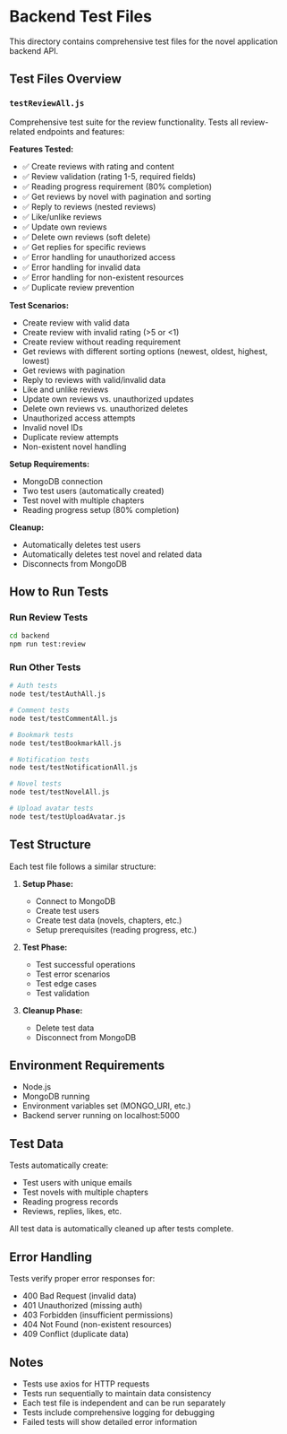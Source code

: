 # Backend Test Files

This directory contains comprehensive test files for the novel application backend API.

## Test Files Overview

### `testReviewAll.js`
Comprehensive test suite for the review functionality. Tests all review-related endpoints and features:

**Features Tested:**
- ✅ Create reviews with rating and content
- ✅ Review validation (rating 1-5, required fields)
- ✅ Reading progress requirement (80% completion)
- ✅ Get reviews by novel with pagination and sorting
- ✅ Reply to reviews (nested reviews)
- ✅ Like/unlike reviews
- ✅ Update own reviews
- ✅ Delete own reviews (soft delete)
- ✅ Get replies for specific reviews
- ✅ Error handling for unauthorized access
- ✅ Error handling for invalid data
- ✅ Error handling for non-existent resources
- ✅ Duplicate review prevention

**Test Scenarios:**
- Create review with valid data
- Create review with invalid rating (>5 or <1)
- Create review without reading requirement
- Get reviews with different sorting options (newest, oldest, highest, lowest)
- Get reviews with pagination
- Reply to reviews with valid/invalid data
- Like and unlike reviews
- Update own reviews vs. unauthorized updates
- Delete own reviews vs. unauthorized deletes
- Unauthorized access attempts
- Invalid novel IDs
- Duplicate review attempts
- Non-existent novel handling

**Setup Requirements:**
- MongoDB connection
- Two test users (automatically created)
- Test novel with multiple chapters
- Reading progress setup (80% completion)

**Cleanup:**
- Automatically deletes test users
- Automatically deletes test novel and related data
- Disconnects from MongoDB

## How to Run Tests

### Run Review Tests
```bash
cd backend
npm run test:review
```

### Run Other Tests
```bash
# Auth tests
node test/testAuthAll.js

# Comment tests
node test/testCommentAll.js

# Bookmark tests
node test/testBookmarkAll.js

# Notification tests
node test/testNotificationAll.js

# Novel tests
node test/testNovelAll.js

# Upload avatar tests
node test/testUploadAvatar.js
```

## Test Structure

Each test file follows a similar structure:

1. **Setup Phase:**
   - Connect to MongoDB
   - Create test users
   - Create test data (novels, chapters, etc.)
   - Setup prerequisites (reading progress, etc.)

2. **Test Phase:**
   - Test successful operations
   - Test error scenarios
   - Test edge cases
   - Test validation

3. **Cleanup Phase:**
   - Delete test data
   - Disconnect from MongoDB

## Environment Requirements

- Node.js
- MongoDB running
- Environment variables set (MONGO_URI, etc.)
- Backend server running on localhost:5000

## Test Data

Tests automatically create:
- Test users with unique emails
- Test novels with multiple chapters
- Reading progress records
- Reviews, replies, likes, etc.

All test data is automatically cleaned up after tests complete.

## Error Handling

Tests verify proper error responses for:
- 400 Bad Request (invalid data)
- 401 Unauthorized (missing auth)
- 403 Forbidden (insufficient permissions)
- 404 Not Found (non-existent resources)
- 409 Conflict (duplicate data)

## Notes

- Tests use axios for HTTP requests
- Tests run sequentially to maintain data consistency
- Each test file is independent and can be run separately
- Tests include comprehensive logging for debugging
- Failed tests will show detailed error information
